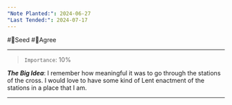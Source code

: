 ```yaml
---
"Note Planted:": 2024-06-27
"Last Tended:": 2024-07-17
---
```

#🌱Seed  #🙂Agree
****
> `Importance`: 10%
 
***The Big Idea***: I remember how meaningful it was to go through the stations of the cross. I would love to have some kind of Lent enactment of the stations in a place that I am.

****
